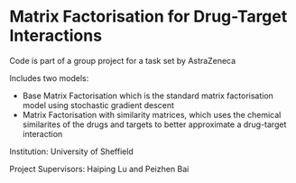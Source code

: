 # Matrix Factorisation for Drug-Target Interactions
Code is part of a group project for a task set by AstraZeneca

Includes two models:
- Base Matrix Factorisation which is the standard matrix factorisation model using stochastic gradient descent
- Matrix Factorisation with similarity matrices, which uses the chemical similarites of the drugs and targets to better approximate a drug-target interaction

Institution: University of Sheffield

Project Supervisors: Haiping Lu and Peizhen Bai
